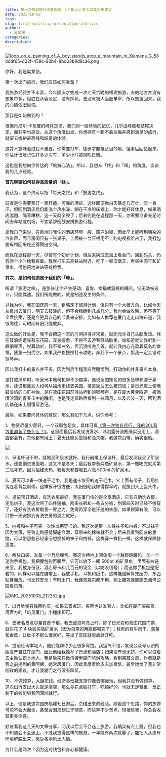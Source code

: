 ```yaml
---
title: 第一次独自旅行准备指南：1个核心心法与10条实用建议
date: 2025-10-08
tags:
slug: first-solo-trip-preparation-and-tips
author:
  - 梁某银
categories:
description:
---
```

![loop_on_a_painting_of_A_boy_stands_atop_a_mountain_in_Xiamens_G_58dddf65-d32f-459c-92b4-8bc03b8d9ca6.png](https://img.liangmouyin.com/2025/10/31eee60c9447570e96437ed82a15492a.png)

你好，我是梁某银。

第一次出门旅行，我们应该如何准备？

我旅游经验并不丰富，今年国庆才完成一次七天六晚的福建旅游，去的地方并没有想象中多，但胜在从容淡定，没有踩坑，更没有被人当肥羊宰，所以旅游回来，我的心情依旧愉悦。

那我是如何做到的？

根据丹尼尔·卡尼曼的峰终定律，我们对一段体验的记忆，几乎由峰值和结尾决定，而非平均感受。从这个角度出发，你想拥有一趟不会后悔并感到满足的旅行，就要去维护最高峰和结尾的体验。

这并不意味着过程不重要，你需要打车、徒步才能抵达目的地，但事后回忆起来，你估计很难记住打多少次车，多少小时被风吹日晒。

这也是我想向你传达的「旅游心法」。所以，我想从「终」和「峰」的角度，谈谈我的几点经验。

**首先聊聊如何获得高质量的「终」。**

我认为，这个终可以指「每天之终」和「旅游之终」。

前者是你需要预订一家舒适、可靠的酒店，这样即便你白天暴走几万步、流一身汗，但回到酒店后仍能洗个热水澡，躺在干净的床铺上，你才能好好休息，如果酒店邋遢、隔音糟糕，这一天就全毁了；后者则是在返程那一天，你需要准备充足时间去车站或机场，不宜紧锣密鼓安排旅游行程。

拿我自己来说，在泉州时我住的酒店环境一般，窗户沿街，因此早上能听到嘈杂的汽笛声，而且房间只有一张桌子，上面被一台压根用不上的电视机给占了，我打包姜母鸭回来吃还得腾出空间。

而我在返程那一天，尽管有个初步计划，但后来换成去海上看金门，回到码头，仍有两个小时给我挥霍。我就打车去高铁站附近，吃了一顿汉堡王，再买牛肉干和矿泉水，很悠闲地进站等待检票。

**其次，是如何创造属于我们的「峰」。**

所谓「旅游之峰」，是那些让你产生感动、喜悦、幸福或震撼的瞬间，它无法被设计，只能偶遇。我们所能做的，就是制造发生的条件。

以我为例，我在国庆前一天，粗略定下旅游计划，但只有一个大概方向，比如今天从泉州去厦门，明天去鼓浪屿，但不会精确到几点几分。我也会做攻略，但不等于全盘接受，还是会更具自己的节奏来安排，比如有人推荐在厦门走走山海布道，我很向往，可时间有限只能放弃。

这么做的好处是，我不会把这一天的时间排得非常紧，就能允许自己头脑发热。我在鼓浪屿逛完菽庄花园，浑身疲惫，不得不去游客驿站歇坐，谁知道就让我听到一段钢琴声，悦耳动听，我不知曲名，但沉浸听完几首，就让我内心充盈着莫名的幸福，疲惫一扫而空。如果我严格按照打卡攻略，奔赴下一个景点，那我一定会错过钢琴声。

因此我打卡的景点并不多，因为到后半程我突然醒悟到，打动你的并非景点本身。

是打顺风车时，听泉州本地司机聊不少趣事，他说全国知名的很多品牌都源于泉州，还说那些润人如何从福州走线去美国，被遣返后怎么被罚钱；是日光岩上俯瞰鼓浪屿的心旷神怡，是在菽庄花园前驿站听到的钢琴声，是在厦大芙蓉隧道，被满墙涂鸦的青春击中的瞬间，也是我走错路后看到一抹圆月，以及奔波一天，回到酒店躺在床上慢慢写游记。

最后，如果要问具体的建议，那么有如下几点，供你参考：

1、物资尽量少而轻，一个双肩包足矣，具体可看[《第一次独自远行，我的20L背包里都装了些什么？》](https://mp.weixin.qq.com/s?__biz=MzU3NTYyODI3Ng==&mid=2247487680&idx=1&sn=c08a44129af6344c27c0a325cb2d446e&scene=21#wechat_redirect)。这里面最后我发现洗发水、沐浴露分装瓶确实没用上，酒店都会有，其他都有用上；夏天还能买墨镜和渔夫帽。我这次没带，确实很晒。

![](https://img.liangmouyin.com/2025/10/63cfbed42cafba634bbcab110c397787.jpg)

2、保温杯可不带，就地买矿泉水就好。我行前带上保温杯，最后发现我买了矿泉水，还要倒进里面喝，这又不是冬天；最后我常备两瓶矿泉水，第一瓶喝完就买第二瓶补充，因为福建天热，我每天都要喝五六瓶 500ml 的矿泉水。

3、夏天可以备一块速干毛巾。我是迪卡侬买的速干毛巾，它上面有带子，我用挂钩连着背包肩带，这样擦汗很方便，太阳很晒我懒得撑伞时，就撩到头上当头巾。

4、提前预订酒店，有洗衣房最好。我在厦门住的是全季酒店，它有自助洗衣房，还能烘干。我这次带了四件短袖，两条长裤和一条五分裤，到第四天时已经不够穿了，还好有洗衣房助我一臂之力，免得再穿全是汗迹的衣服。如果预算有限，可以只把一天安排到有洗衣房的酒店就好。

5、内裤和袜子可买一次性或用穿旧的。我这次是带一次性袜子和内裤，不过袜子因为太薄，导致走路感觉脚底会滑，穿原来的棉袜就不会；后来我看到网友的思路，可以带那些已经穿旧想换掉的袜子和内裤，这样穿一样扔一样，这样就保障舒适度。

6、解放口袋，准备一个万能腰包。我这次特地上闲鱼淘一个越野跑腰包，加一个迷你手机包。我把腰包别再腰后，它可以放下一瓶 500ml 的矿泉水，里面有拉链夹层，我放身份证、酒店房卡和几百元的现金（以防没信号）；而迷你手机包是配套的，同样可以挂在腰带上，我放手机、耳机和纸巾。这样能缓解裤兜压力，东西贴身而放，也比较安全；有时出门，我连双肩包都不用，别上腰包就能跑去海湾公园看日落。

![IMG_20251008_212252.jpg](https://img.liangmouyin.com/2025/10/79eb1d3bbb4ff1e4d39a0778c7fb6693.jpg)

7、出行尽量只靠网约车，如果去景点玩，买票也认准官方。比如在厦门买船票，用官方的「屿见厦门」小程序即可。

8、去著名景点尽量自备干粮。我去鼓浪屿岛上时，除了日光岩和菽庄花园门票，就只花了 4 块钱买瓶矿泉水（因为自带的两瓶都喝完了）；我带的有牛肉干、蓝莓和香蕉，让肚子不那么饿就好，等出了景区就能放肆开吃。

9、提前征询本地人，他们能帮你少走很多弯路。我运气不错，发现公众号认识的朋友严君住在厦门，因此他给我推荐了景点和酒店；如果没有也无妨，你可以试着去主动认识本地人，我是后来在微信搜索厦门旅游攻略，看到某篇文章，作者就是我之前提到的黄阿姨，她常居厦门，因此我厚着脸皮去加微信，最后她给了我非常细致的建议，才让我厦门之行没有踩坑。

10、不做预算，大胆花钱。经济基础能支撑你能去哪里玩，但我并没有做预算，这次出行支出大头就是酒店，那么多花点钱打车、吃顿好的，也就无足轻重，反正剩下的钱能够我回深圳就行。

以上，便是我这次国庆福建七日游后，总结出来的经验。顺着这个思路，你的旅游可能不会大而全，甚至会因规划过于随意，而放弃不少景点，但相信我，你总会收获更多惊喜。

好友看我这几天的文章分享，问我以后会不会迷上旅游。我确实有点上瘾，但我也不知道会不会迷上，不过我觉得这样的旅游，一年能有两次就够了，能把人从原有环境解脱出来，感受各地风土人情。

为什么是两次？因为这对钱包和身心都健康。